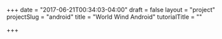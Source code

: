 +++
date = "2017-06-21T00:34:03-04:00"
draft = false
layout = "project"
projectSlug = "android"
title = "World Wind Android"
tutorialTitle = ""

+++

